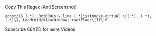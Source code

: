 Copy This Regex (Anti Screenshot)
```
const/16 (.*), 0x2000\s+\.line (.*)\s+invoke-virtual \{(.*), (.*), (.*)\}, Landroid/view/Window;->setFlags\(II\)V
```
Subscribe 66XZD for more Videos
